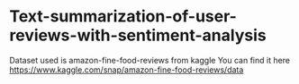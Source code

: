 # Text-summarization-of-user-reviews-with-sentiment-analysis

Dataset used is amazon-fine-food-reviews from kaggle
You can find it here https://www.kaggle.com/snap/amazon-fine-food-reviews/data
